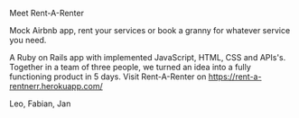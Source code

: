 Meet Rent-A-Renter

Mock Airbnb app, rent your services or book a granny for whatever service you need. 

A Ruby on Rails app with implemented JavaScript, HTML, CSS and APIs's. Together in a team of three people, we turned an idea into a fully functioning product in 5 days. Visit Rent-A-Renter on https://rent-a-rentnerr.herokuapp.com/

Leo, Fabian, Jan
